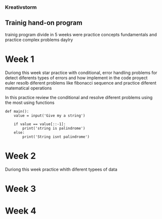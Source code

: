 ### Kreativstorm 
## Trainig hand-on program 
trainig program divide in 5 weeks were practice concepts fundamentals and practice complex problems daylry 
# Week 1
Duriong this week star practice with conditional, error handling problems for detect diferents types of errors and how implement in the code
proyect euler resolb diferent problems like fibonacci sequence and practice diferent matematical operations 

In this practice review the conditional and resolve diferent problems using the most using functions
```   
def main():
    value = input('Give my a string')
    
    if value == value[::-1]:
        print('string is palindrome')
    else:
        print('String isnt palindrome')

```







# Week 2
Duriong this week practice whith diferent typees of data 


# Week 3
# Week 4
